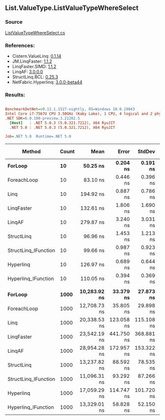 ﻿## List.ValueType.ListValueTypeWhereSelect

### Source
[ListValueTypeWhereSelect.cs](../LinqBenchmarks/List/ValueType/ListValueTypeWhereSelect.cs)

### References:
- Cistern.ValueLinq: [0.1.14](https://www.nuget.org/packages/Cistern.ValueLinq/0.1.14)
- JM.LinqFaster: [1.1.2](https://www.nuget.org/packages/JM.LinqFaster/1.1.2)
- LinqFaster.SIMD: [1.1.2](https://www.nuget.org/packages/LinqFaster.SIMD/1.0.3)
- LinqAF: [3.0.0.0](https://www.nuget.org/packages/LinqAF/3.0.0.0)
- StructLinq.BCL: [0.25.3](https://www.nuget.org/packages/StructLinq.BCL/0.25.3)
- NetFabric.Hyperlinq: [3.0.0-beta44](https://www.nuget.org/packages/NetFabric.Hyperlinq/3.0.0-beta44)

### Results:
``` ini

BenchmarkDotNet=v0.12.1.1527-nightly, OS=Windows 10.0.19043
Intel Core i7-7567U CPU 3.50GHz (Kaby Lake), 1 CPU, 4 logical and 2 physical cores
.NET SDK=6.0.100-preview.3.21202.5
  [Host]   : .NET 5.0.3 (5.0.321.7212), X64 RyuJIT
  .NET 5.0 : .NET 5.0.3 (5.0.321.7212), X64 RyuJIT

Job=.NET 5.0  Runtime=.NET 5.0  

```
|               Method | Count |         Mean |      Error |     StdDev | Ratio | RatioSD |   Gen 0 | Gen 1 | Gen 2 | Allocated |
|--------------------- |------ |-------------:|-----------:|-----------:|------:|--------:|--------:|------:|------:|----------:|
|              **ForLoop** |    **10** |     **50.25 ns** |   **0.204 ns** |   **0.191 ns** |  **1.00** |    **0.00** |       **-** |     **-** |     **-** |         **-** |
|          ForeachLoop |    10 |     83.10 ns |   0.446 ns |   0.396 ns |  1.65 |    0.01 |       - |     - |     - |         - |
|                 Linq |    10 |    194.92 ns |   0.887 ns |   0.786 ns |  3.88 |    0.02 |  0.1798 |     - |     - |     376 B |
|           LinqFaster |    10 |    132.61 ns |   1.806 ns |   1.690 ns |  2.64 |    0.04 |  0.1490 |     - |     - |     312 B |
|               LinqAF |    10 |    279.87 ns |   3.240 ns |   3.031 ns |  5.57 |    0.07 |       - |     - |     - |         - |
|           StructLinq |    10 |     96.96 ns |   1.453 ns |   1.213 ns |  1.93 |    0.03 |  0.0343 |     - |     - |      72 B |
| StructLinq_IFunction |    10 |     99.66 ns |   0.987 ns |   0.923 ns |  1.98 |    0.02 |       - |     - |     - |         - |
|            Hyperlinq |    10 |    126.97 ns |   0.689 ns |   0.644 ns |  2.53 |    0.02 |       - |     - |     - |         - |
|  Hyperlinq_IFunction |    10 |    110.05 ns |   0.394 ns |   0.369 ns |  2.19 |    0.01 |       - |     - |     - |         - |
|                      |       |              |            |            |       |         |         |       |       |           |
|              **ForLoop** |  **1000** | **10,283.92 ns** |  **33.379 ns** |  **27.873 ns** |  **1.00** |    **0.00** |       **-** |     **-** |     **-** |         **-** |
|          ForeachLoop |  1000 | 12,708.73 ns |  35.805 ns |  29.898 ns |  1.24 |    0.00 |       - |     - |     - |         - |
|                 Linq |  1000 | 20,338.53 ns | 123.058 ns | 115.108 ns |  1.98 |    0.01 |  0.1526 |     - |     - |     376 B |
|           LinqFaster |  1000 | 23,542.19 ns | 441.750 ns | 368.881 ns |  2.29 |    0.04 | 31.2195 |     - |     - |  65,504 B |
|               LinqAF |  1000 | 28,954.28 ns | 172.957 ns | 153.322 ns |  2.82 |    0.01 |       - |     - |     - |         - |
|           StructLinq |  1000 | 13,237.82 ns |  88.592 ns |  78.535 ns |  1.29 |    0.01 |  0.0305 |     - |     - |      72 B |
| StructLinq_IFunction |  1000 | 11,096.31 ns |  93.292 ns |  87.266 ns |  1.08 |    0.01 |       - |     - |     - |         - |
|            Hyperlinq |  1000 | 17,059.29 ns | 114.747 ns | 101.720 ns |  1.66 |    0.01 |       - |     - |     - |         - |
|  Hyperlinq_IFunction |  1000 | 13,329.01 ns |  58.828 ns |  52.150 ns |  1.30 |    0.01 |       - |     - |     - |         - |
